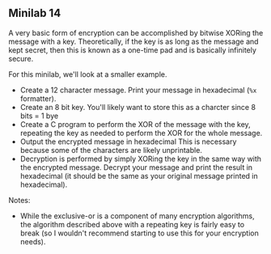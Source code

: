 ## Minilab 14

A very basic form of encryption can be
accomplished by bitwise XORing the message 
with a key.  Theoretically, if the key is
as long as the message and kept secret, then
this is known as a one-time pad and is
basically infinitely secure.

For this minilab, we'll look at a smaller
example.

* Create a 12 character message.  Print
  your message in hexadecimal (`%x` formatter).
* Create an 8 bit key. You'll likely want to
  store this as a charcter since 8 bits = 1 bye
* Create a C program to perform the
  XOR of the message with the key,
  repeating the key as needed to
  perform the XOR for the whole message.
* Output the encrypted message in hexadecimal
  This is necessary because some
  of the characters are likely unprintable.
* Decryption is performed by simply XORing
  the key in the same way with the encrypted
  message.  Decrypt your message and print
  the result in hexadecimal (it should be the
  same as your original message printed in
  hexadecimal).

Notes:

* While the exclusive-or is a component
  of many encryption algorithms, the 
  algorithm described above with a repeating
  key is fairly easy to break (so I wouldn't
  recommend starting to use this for your
  encryption needs).

